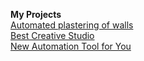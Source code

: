 **My Projects**    
[Automated plastering of walls](http://Razocharovaniye.github.io/Github_3/src/)  
[Best Creative Studio](http://Razocharovaniye.github.io/Github_4/src/)  
[New Automation Tool for You](http://Razocharovaniye.github.io/Github_5/src/)  


